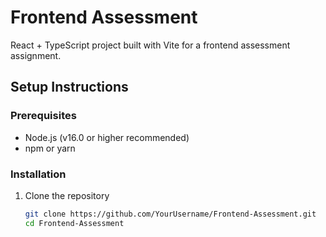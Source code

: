 # Frontend Assessment 

React + TypeScript project built with Vite for a frontend assessment assignment.

## Setup Instructions


### Prerequisites
- Node.js (v16.0 or higher recommended)
- npm or yarn

### Installation
1. Clone the repository
   ```bash
   git clone https://github.com/YourUsername/Frontend-Assessment.git
   cd Frontend-Assessment

